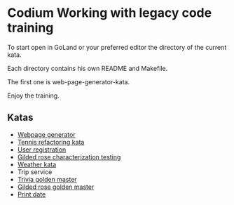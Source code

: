 # Codium Working with legacy code training
To start open in GoLand or your preferred editor the directory of the current kata.

Each directory contains his own README and Makefile.

The first one is web-page-generator-kata.

Enjoy the training.

## Katas
- [Webpage generator](./web-page-generator-kata)
- [Tennis refactoring kata](./tennis-refactoring-kata)
- [User registration](./user-registration-refactoring-kata)
- [Gilded rose characterization testing](./gilded-rose-characterization-testing)
- [Weather kata](./weather-kata)
- Trip service
- [Trivia golden master](./trivia)
- [Gilded rose golden master](./gilded-rose-golden-master)
- [Print date](./print-date)